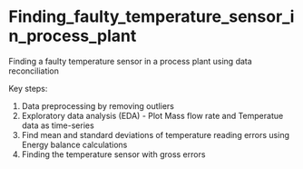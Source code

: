 # Finding_faulty_temperature_sensor_in_process_plant
Finding a faulty temperature sensor in a process plant using data reconciliation

Key steps:
1. Data preprocessing by removing outliers
2. Exploratory data analysis (EDA) - Plot Mass flow rate and Temperatue data as time-series
3. Find mean and standard deviations of temperature reading errors using Energy balance calculations
4. Finding the temperature sensor with gross errors
